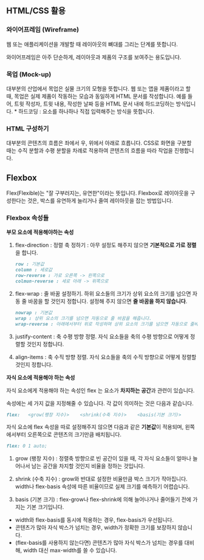 ## HTML/CSS 활용

### 와이어프레임 (Wireframe)

웹 또는 애플리케이션을 개발할 때 레이아웃의 뼈대를 그리는 단계를 뜻합니다.

와이어프레임은 아주 단순하게, 레이아웃과 제품의 구조를 보여주는 용도입니다. 



### 목업 (Mock-up)

대부분의 산업에서 목업은 실물 크기의 모형을 뜻합니다. 웹 또는 앱을 제품이라고 할 때, 목업은 실제 제품이 작동하는 모습과 동일하게 HTML 문서를 작성합니다. 예를 들어, 트윗 작성자, 트윗 내용, 작성한 날짜 등을 HTML 문서 내에 하드코딩하는 방식입니다.
\* 하드코딩 : 요소를 하나하나 직접 입력해주는 방식을 뜻합니다.



### HTML 구성하기

대부분의 콘텐츠의 흐름은 좌에서 우, 위에서 아래로 흐릅니다. CSS로 화면을 구분할 때는 수직 분할과 수평 분할을 차례로 적용하여 콘텐츠의 흐름을 따라 작업을 진행합니다.



## Flexbox

Flex(Flexible)는 "잘 구부러지는, 유연한"이라는 뜻입니다. Flexbox로 레이아웃을 구성한다는 것은, 박스를 유연하게 늘리거나 줄여 레이아웃을 잡는 방법입니다. 

### Flexbox 속성들

**부모 요소에 적용해야하는 속성**

1. flex-direction : 정렬 축 정하기 :  아무 설정도 해주지 않으면 **기본적으로 가로 정렬**을 합니다.

   ```markdown
   row : 기본값
   column : 세로값
   row-reverse : 가로 오른쪽 -> 왼쪽으로
   colmun-reverse : 세로 아래 -> 위쪽으로
   ```

2. flex-wrap : 줄 바꿈 설정하기. 하위 요소들의 크기가 상위 요소의 크기를 넘으면 자동 줄 바꿈을 할 것인지 정합니다. 설정해 주지 않으면 **줄 바꿈을 하지 않습니다**.

   ```markdown
   nowrap : 기본값
   wrap : 상위 요소의 크기를 넘으면 자동으로 줄 바꿈을 해줍니다.
   wrap-reverse : 아래에서부터 위로 작성하며 상위 요소의 크기를 넘으면 자동으로 줄바꿈을 해줍니다.
   ```

3. justify-content : 축 수평 방향 정렬. 자식 요소들을 축의 수평 방향으로 어떻게 정렬할 것인지 정합니다.

4. align-items : 축 수직 방향 정렬. 자식 요소들을 축의 수직 방향으로 어떻게 정렬할 것인지 정합니다.

   

**자식 요소에 적용해야 하는 속성**

자식 요소에게 적용해야 하는 속성인 flex 는 요소가 **차지하는 공간**과 관련이 있습니다.

속성에는 세 가지 값을 지정해줄 수 있습니다. 각 값이 의미하는 것은 다음과 같습니다.

```markdown
flex:   <grow(팽창 지수)>    <shrink(수축 지수)>    <basis(기본 크기)>
```

자식 요소에 flex 속성을 따로 설정해주지 않으면 다음과 같은 **기본값**이 적용되며, 왼쪽에서부터 오른쪽으로 콘텐츠의 크기만큼 배치됩니다.

```markdown
flex: 0 1 auto;
```

1. grow (팽창 지수) : 정렬축 방향으로 빈 공간이 있을 때, 각 자식 요소들이 얼마나 늘어나서 남는 공간을 차지할 것인지 비율을 정하는 것입니다.

2. shrink (수축 지수) : grow와 반대로 설정한 비율만큼 박스 크기가 작아집니다. width나 flex-basis 속성에 따른 비율이므로 실제 크기를 예측하기 어렵습니다.
3. basis (기본 크기) : flex-grow나 flex-shrink에 의해 늘어나거나 줄어들기 전에 가지는 기본 크기입니다.

- width와 flex-basis를 동시에 적용하는 경우, flex-basis가 우선됩니다.
- 콘텐츠가 많아 자식 박스가 넘치는 경우, width가 정확한 크기를 보장하지 않습니다.
- (flex-basis를 사용하지 않는다면) 콘텐츠가 많아 자식 박스가 넘치는 경우를 대비해, width 대신 max-width를 쓸 수 있습니다.